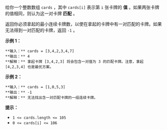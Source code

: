 给你一个整数数组 `cards` ，其中 `cards[i]` 表示第 `i` 张卡牌的 **值** 。如果两张卡牌的值相同，则认为这一对卡牌 **匹配**
。

返回你必须拿起的最小连续卡牌数，以使在拿起的卡牌中有一对匹配的卡牌。如果无法得到一对匹配的卡牌，返回 `-1` 。



**示例 1：**

    
    
    **输入：** cards = [3,4,2,3,4,7]
    **输出：** 4
    **解释：** 拿起卡牌 [3,4,2,3] 将会包含一对值为 3 的匹配卡牌。注意，拿起 [4,2,3,4] 也是最优方案。

**示例 2：**

    
    
    **输入：** cards = [1,0,5,3]
    **输出：** -1
    **解释：** 无法找出含一对匹配卡牌的一组连续卡牌。



**提示：**

  * `1 <= cards.length <= 105`
  * `0 <= cards[i] <= 106`

